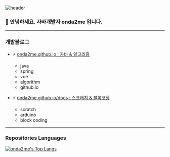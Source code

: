 ![header](https://capsule-render.vercel.app/api?type=Waving&color=0:e6e6ff,100:00001a&height=180&section=header&text=Hello!%20Onda2Me&fontSize=40&fontAlignY=35)


### 💬 안녕하세요. 자바개발자 onda2me 입니다.

<hr>     

### 개발블로그      

- ⚡ [onda2me.github.io : 자바 & 알고리즘](https://onda2me.github.io/)  
  - java
  - spring
  - vue
  - algorithm
  - github.io

- ⚡ [onda2me.github.io/docs : 스크래치 & 블록코딩](https://onda2me.github.io/docs/)  
  - scratch 
  - arduino
  - block coding

<hr>

### Repositories Languages

[![onda2me's Top Langs](https://github-readme-stats.vercel.app/api/top-langs/?username=onda2me&theme=buefy&layout=compact&exclude_repo=onda2me.github.io,docs)](https://github.com/anuraghazra/github-readme-stats)

<!--
# github-readme-stats repository
  https://github.com/anuraghazra/github-readme-stats

[![onda2me's github stats](https://github-readme-stats.vercel.app/api?username=onda2me)](https://github.com/onda2me/github-readme-stats)

**onda2me/onda2me** is a ✨ _special_ ✨ repository because its `README.md` (this file) appears on your GitHub profile.

Here are some ideas to get you started:

- 🔭 I’m currently working on ...
- 🌱 I’m currently learning ...
- 👯 I’m looking to collaborate on ...
- 🤔 I’m looking for help with ...
- 💬 Ask me about ...
- 📫 How to reach me: ...
- 😄 Pronouns: ...
- ⚡ Fun fact: ...
-->
